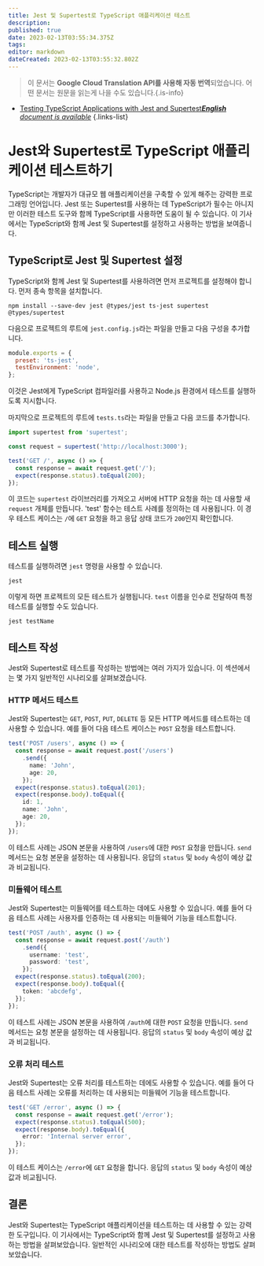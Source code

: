 ```yaml
---
title: Jest 및 Supertest로 TypeScript 애플리케이션 테스트
description: 
published: true
date: 2023-02-13T03:55:34.375Z
tags: 
editor: markdown
dateCreated: 2023-02-13T03:55:32.802Z
---
```


> 이 문서는 **Google Cloud Translation API를 사용해 자동 번역**되었습니다.
어떤 문서는 원문을 읽는게 나을 수도 있습니다.{.is-info}



- [Testing TypeScript Applications with Jest and Supertest***English** document is available*](/en/Knowledge-base/TypeScript/testing-typescript-applications-with-jest-and-supertest)
{.links-list}


# Jest와 Supertest로 TypeScript 애플리케이션 테스트하기

TypeScript는 개발자가 대규모 웹 애플리케이션을 구축할 수 있게 해주는 강력한 프로그래밍 언어입니다. Jest 또는 Supertest를 사용하는 데 TypeScript가 필수는 아니지만 이러한 테스트 도구와 함께 TypeScript를 사용하면 도움이 될 수 있습니다. 이 기사에서는 TypeScript와 함께 Jest 및 Supertest를 설정하고 사용하는 방법을 보여줍니다.

## TypeScript로 Jest 및 Supertest 설정

TypeScript와 함께 Jest 및 Supertest를 사용하려면 먼저 프로젝트를 설정해야 합니다. 먼저 종속 항목을 설치합니다.

```
npm install --save-dev jest @types/jest ts-jest supertest @types/supertest
```

다음으로 프로젝트의 루트에 `jest.config.js`라는 파일을 만들고 다음 구성을 추가합니다.

```js
module.exports = {
  preset: 'ts-jest',
  testEnvironment: 'node',
};
```

이것은 Jest에게 TypeScript 컴파일러를 사용하고 Node.js 환경에서 테스트를 실행하도록 지시합니다.

마지막으로 프로젝트의 루트에 `tests.ts`라는 파일을 만들고 다음 코드를 추가합니다.

```ts
import supertest from 'supertest';

const request = supertest('http://localhost:3000');

test('GET /', async () => {
  const response = await request.get('/');
  expect(response.status).toEqual(200);
});
```

이 코드는 `supertest` 라이브러리를 가져오고 서버에 HTTP 요청을 하는 데 사용할 새 `request` 개체를 만듭니다. 'test' 함수는 테스트 사례를 정의하는 데 사용됩니다. 이 경우 테스트 케이스는 `/`에 `GET` 요청을 하고 응답 상태 코드가 `200`인지 확인합니다.

## 테스트 실행

테스트를 실행하려면 `jest` 명령을 사용할 수 있습니다.

```
jest
```

이렇게 하면 프로젝트의 모든 테스트가 실행됩니다. `test` 이름을 인수로 전달하여 특정 테스트를 실행할 수도 있습니다.

```
jest testName
```

## 테스트 작성

Jest와 Supertest로 테스트를 작성하는 방법에는 여러 가지가 있습니다. 이 섹션에서는 몇 가지 일반적인 시나리오를 살펴보겠습니다.

### HTTP 메서드 테스트

Jest와 Supertest는 `GET`, `POST`, `PUT`, `DELETE` 등 모든 HTTP 메서드를 테스트하는 데 사용할 수 있습니다. 예를 들어 다음 테스트 케이스는 `POST` 요청을 테스트합니다.

```ts
test('POST /users', async () => {
  const response = await request.post('/users')
    .send({
      name: 'John',
      age: 20,
    });
  expect(response.status).toEqual(201);
  expect(response.body).toEqual({
    id: 1,
    name: 'John',
    age: 20,
  });
});
```

이 테스트 사례는 JSON 본문을 사용하여 `/users`에 대한 `POST` 요청을 만듭니다. `send` 메서드는 요청 본문을 설정하는 데 사용됩니다. 응답의 `status` 및 `body` 속성이 예상 값과 비교됩니다.

### 미들웨어 테스트

Jest와 Supertest는 미들웨어를 테스트하는 데에도 사용할 수 있습니다. 예를 들어 다음 테스트 사례는 사용자를 인증하는 데 사용되는 미들웨어 기능을 테스트합니다.

```ts
test('POST /auth', async () => {
  const response = await request.post('/auth')
    .send({
      username: 'test',
      password: 'test',
    });
  expect(response.status).toEqual(200);
  expect(response.body).toEqual({
    token: 'abcdefg',
  });
});
```

이 테스트 사례는 JSON 본문을 사용하여 `/auth`에 대한 `POST` 요청을 만듭니다. `send` 메서드는 요청 본문을 설정하는 데 사용됩니다. 응답의 `status` 및 `body` 속성이 예상 값과 비교됩니다.

### 오류 처리 테스트

Jest와 Supertest는 오류 처리를 테스트하는 데에도 사용할 수 있습니다. 예를 들어 다음 테스트 사례는 오류를 처리하는 데 사용되는 미들웨어 기능을 테스트합니다.

```ts
test('GET /error', async () => {
  const response = await request.get('/error');
  expect(response.status).toEqual(500);
  expect(response.body).toEqual({
    error: 'Internal server error',
  });
});
```

이 테스트 케이스는 `/error`에 `GET` 요청을 합니다. 응답의 `status` 및 `body` 속성이 예상 값과 비교됩니다.

## 결론

Jest와 Supertest는 TypeScript 애플리케이션을 테스트하는 데 사용할 수 있는 강력한 도구입니다. 이 기사에서는 TypeScript와 함께 Jest 및 Supertest를 설정하고 사용하는 방법을 살펴보았습니다. 일반적인 시나리오에 대한 테스트를 작성하는 방법도 살펴보았습니다.
